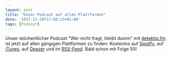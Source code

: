 ```yaml
---
layout: post
title: "Unser Podcast auf allen Plattformen"
date: '2017-11-29T17:00:23+01:00'
tags: [Podcast]
---
```


Unser wöchentlicher Podcast "Wer nicht fragt, bleibt dumm" mit [detektor.fm](https://detektor.fm/) ist jetzt auf allen gängigen Plattformen zu finden: Kostenlos auf [Spotify](https://open.spotify.com/show/7bVFwh0yg01Tk49T5rInzx), auf [iTunes](https://itun.es/de/8bjxeb.c), auf [Deezer](http://www.deezer.com/en/show/55441) und im [RSS-Feed](https://feeds.feedburner.com/detektorfm_frag-den-staat). Bald schon mit Folge 50! 
